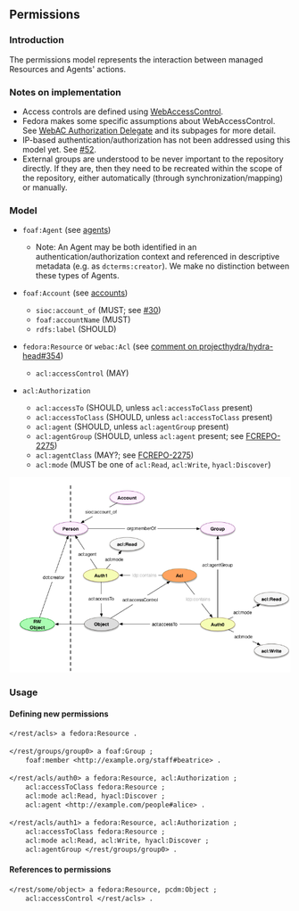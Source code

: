 ## Permissions

### Introduction

The permissions model represents the interaction between managed Resources and Agents' actions. 

### Notes on implementation

* Access controls are defined using [WebAccessControl](https://www.w3.org/wiki/WebAccessControl).
* Fedora makes some specific assumptions about WebAccessControl. See [WebAC Authorization Delegate](https://wiki.duraspace.org/display/FEDORA4x/WebAC+Authorization+Delegate) and its subpages for more detail.
* IP-based authentication/authorization has not been addressed using this model yet. See [#52](https://github.com/hybox/models/issues/52).
* External groups are understood to be never important to the repository directly. If they are, then they need to be recreated within the scope of the repository, either automatically (through synchronization/mapping) or manually.

### Model

* `foaf:Agent` (see [agents](agents.md))
  * Note: An Agent may be both identified in an authentication/authorization context and referenced in descriptive metadata (e.g. as `dcterms:creator`). We make no distinction between these types of Agents.

* `foaf:Account` (see [accounts](agents.md#accounts))
  * `sioc:account_of` (MUST; see [#30](https://github.com/hybox/models/issues/30))
  * `foaf:accountName` (MUST)
  * `rdfs:label` (SHOULD)

* `fedora:Resource` or `webac:Acl` (see [comment on projecthydra/hydra-head#354](https://github.com/projecthydra/hydra-head/issues/354#issuecomment-221353696))
  * `acl:accessControl` (MAY)

* `acl:Authorization`
  * `acl:accessTo` (SHOULD, unless `acl:accessToClass` present)
  * `acl:accessToClass` (SHOULD, unless `acl:accessToClass` present)
  * `acl:agent` (SHOULD, unless `acl:agentGroup` present)
  * `acl:agentGroup` (SHOULD, unless `acl:agent` present; see [FCREPO-2275](https://jira.duraspace.org/browse/FCREPO-2275))
  * `acl:agentClass` (MAY?; see [FCREPO-2275](https://jira.duraspace.org/browse/FCREPO-2275))
  * `acl:mode` (MUST be one of `acl:Read`, `acl:Write`, `hyacl:Discover`)

![Drawing of model](images/permissions.png)

### Usage

#### Defining new permissions 

```turtle
</rest/acls> a fedora:Resource .

</rest/groups/group0> a foaf:Group ;
    foaf:member <http://example.org/staff#beatrice> .

</rest/acls/auth0> a fedora:Resource, acl:Authorization ;
    acl:accessToClass fedora:Resource ;
    acl:mode acl:Read, hyacl:Discover ;
    acl:agent <http://example.com/people#alice> .

</rest/acls/auth1> a fedora:Resource, acl:Authorization ;
    acl:accessToClass fedora:Resource ;
    acl:mode acl:Read, acl:Write, hyacl:Discover ;
    acl:agentGroup </rest/groups/group0> .
```

#### References to permissions

```turtle
</rest/some/object> a fedora:Resource, pcdm:Object ;
    acl:accessControl </rest/acls> .
```